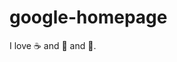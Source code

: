 # google-homepage
I love :coffee: and :pizza: and :sushi:.


<!-- Google Homepage
https://github.com/djayku/google-homepage -->

